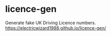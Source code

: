 # licence-gen
Generate fake UK Driving Licence numbers. 
https://electricwizard1988.github.io/licence-gen/
